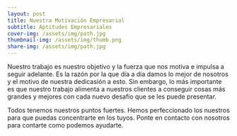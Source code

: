 ```yaml
---
layout: post
title: Nuestra Motivación Empresarial
subtitle: Aptitudes Empresariales
cover-img: /assets/img/path.jpg
thumbnail-img: /assets/img/thumb.png
share-img: /assets/img/path.jpg
---
```


Nuestro trabajo es nuestro objetivo y la fuerza que nos motiva e impulsa a seguir adelante. Es la razón por la que día a día damos lo mejor de nosotros y el motivo de nuestra dedicasión a esto. Sin embargo, lo más importante es que nuestro trabajo alimenta a nuestros clientes a conseguir cosas más grandes y mejores con cada nuevo desafío que se les puede presentar.

Todos tenemos nuestros puntos fuertes. Hemos perfeccionado los nuestros para que puedas concentrarte en los tuyos. Ponte en contacto con nosotros para contarte como podemos ayudarte.  